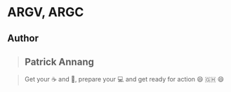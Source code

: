 # ARGV, ARGC

## Author

> ## Patrick Annang

> Get your :coffee: and :popcorn:, prepare your :computer:
> and get ready for action :smile: :ghana: :smile: